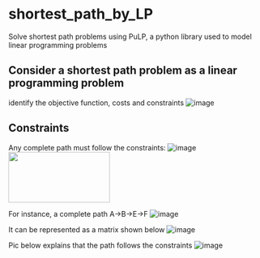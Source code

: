 # shortest_path_by_LP
Solve shortest path problems using PuLP, a python library used to model linear programming problems


## Consider a shortest path problem as a linear programming problem
identify the objective function, costs and constraints
![image](https://github.com/zhamba1130/shortest_path_by_PuLP/assets/58042279/facd6655-9742-4d18-98dd-df5f1ed56f8d)


## Constraints
Any complete path must follow the constraints:
![image]()
<img src="https://github.com/zhamba1130/shortest_path_by_PuLP/assets/58042279/ae9523ca-37d4-410f-9809-449f462228f7.jpg" width="200" height="100">

For instance, a complete path A->B->E->F
![image](https://github.com/zhamba1130/shortest_path_by_PuLP/assets/58042279/21ac3f5d-a1e9-45e8-a6dc-5a87d201b905)

It can be represented as a matrix shown below
![image](https://github.com/zhamba1130/shortest_path_by_PuLP/assets/58042279/bac72a1c-ede2-4dfa-b100-e57578ead9ee)

Pic below explains that the path follows the constraints
![image](https://github.com/zhamba1130/shortest_path_by_PuLP/assets/58042279/5c3cf0c2-fc71-441c-bc9c-488691d4ccec)
